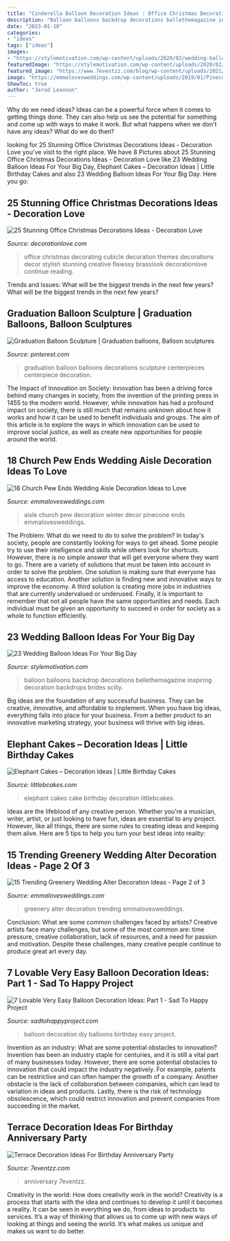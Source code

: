 ```yaml
---
title: "Cinderella Balloon Decoration Ideas : Office Christmas Decorating Cubicle Decoration Themes Decorations Decor Stylish Stunning Creative Flawssy Brasslook Decorationlove Continue Reading"
description: "Balloon balloons backdrop decorations bellethemagazine inspiring decoration backdrops brides sciliy"
date: "2023-01-10"
categories:
- "ideas"
tags: ["ideas"]
images:
- "https://stylemotivation.com/wp-content/uploads/2020/02/wedding-balloon-backdrop-15-615x923.jpg"
featuredImage: "https://stylemotivation.com/wp-content/uploads/2020/02/wedding-balloon-backdrop-15-615x923.jpg"
featured_image: "https://www.7eventzz.com/blog/wp-content/uploads/2021/08/159262501_544683403168176_6713189278143124388_n-820x1024.jpg"
image: "https://emmalovesweddings.com/wp-content/uploads/2019/01/Pinecone-and-fir-winter-wedding-aisle-decor.jpg"
ShowToc: true
author: "Jerod Leannon"
---
```



Why do we need ideas?
Ideas can be a powerful force when it comes to getting things done. They can also help us see the potential for something and come up with ways to make it work. But what happens when we don't have any ideas? What do we do then?

	

		
looking for 25 Stunning Office Christmas Decorations Ideas - Decoration Love you've visit to the right place. We have 8 Pictures about 25 Stunning Office Christmas Decorations Ideas - Decoration Love like 23 Wedding Balloon Ideas For Your Big Day, Elephant Cakes – Decoration Ideas | Little Birthday Cakes and also 23 Wedding Balloon Ideas For Your Big Day. Here you go:
		
    
## 25 Stunning Office Christmas Decorations Ideas - Decoration Love

<img loading=lazy src="http://www.decorationlove.com/wp-content/uploads/2016/09/Cool-Office-Christmas-Decorating-Ideas.jpg" onerror="this.onerror=null;this.src='https://tse1.mm.bing.net/th?id=OIP.3nUwvQ5U7HpwvfbjY1QJPQHaJ4&amp;pid=15.1';" alt="25 Stunning Office Christmas Decorations Ideas - Decoration Love">

_Source: decorationlove.com_

>office christmas decorating cubicle decoration themes decorations decor stylish stunning creative flawssy brasslook decorationlove continue reading. 

	

Trends and Issues: What will be the biggest trends in the next few years?
What will be the biggest trends in the next few years?

    
## Graduation Balloon Sculpture | Graduation Balloons, Balloon Sculptures

<img loading=lazy src="https://i.pinimg.com/736x/ca/c9/36/cac936d69c4f53ea3efb37161620fb0d--graduation-balloons-fritz.jpg" onerror="this.onerror=null;this.src='https://tse3.mm.bing.net/th?id=OIP.fjn_hqdXjTk_ZpESOlmpOQDhEs&amp;pid=15.1';" alt="Graduation Balloon Sculpture | Graduation balloons, Balloon sculptures">

_Source: pinterest.com_

>graduation balloon balloons decorations sculpture centerpieces centerpiece decoration. 

	

The Impact of Innovation on Society:
Innovation has been a driving force behind many changes in society, from the invention of the printing press in 1455 to the modern world. However, while innovation has had a profound impact on society, there is still much that remains unknown about how it works and how it can be used to benefit individuals and groups. The aim of this article is to explore the ways in which innovation can be used to improve social justice, as well as create new opportunities for people around the world.

    
## 18 Church Pew Ends Wedding Aisle Decoration Ideas To Love

<img loading=lazy src="https://emmalovesweddings.com/wp-content/uploads/2019/01/Pinecone-and-fir-winter-wedding-aisle-decor.jpg" onerror="this.onerror=null;this.src='https://tse4.mm.bing.net/th?id=OIP.S3KvjoJXXYyjHUxuNvqXvQHaLI&amp;pid=15.1';" alt="18 Church Pew Ends Wedding Aisle Decoration Ideas to Love">

_Source: emmalovesweddings.com_

>aisle church pew decoration winter decor pinecone ends emmalovesweddings. 

	

The Problem: What do we need to do to solve the problem?
In today's society, people are constantly looking for ways to get ahead. Some people try to use their intelligence and skills while others look for shortcuts. However, there is no simple answer that will get everyone where they want to go. There are a variety of solutions that must be taken into account in order to solve the problem. One solution is making sure that everyone has access to education. Another solution is finding new and innovative ways to improve the economy. A third solution is creating more jobs in industries that are currently undervalued or underused. Finally, it is important to remember that not all people have the same opportunities and needs. Each individual must be given an opportunity to succeed in order for society as a whole to function efficiently.

    
## 23 Wedding Balloon Ideas For Your Big Day

<img loading=lazy src="https://stylemotivation.com/wp-content/uploads/2020/02/wedding-balloon-backdrop-15-615x923.jpg" onerror="this.onerror=null;this.src='https://tse4.mm.bing.net/th?id=OIP.h-Kqp3XuJcL8A9J3FucjeQHaLH&amp;pid=15.1';" alt="23 Wedding Balloon Ideas For Your Big Day">

_Source: stylemotivation.com_

>balloon balloons backdrop decorations bellethemagazine inspiring decoration backdrops brides sciliy. 

	

Big ideas are the foundation of any successful business. They can be creative, innovative, and affordable to implement. When you have big ideas, everything falls into place for your business. From a better product to an innovative marketing strategy, your business will thrive with big ideas.

    
## Elephant Cakes – Decoration Ideas | Little Birthday Cakes

<img loading=lazy src="http://www.littlebcakes.com/wp-content/uploads/2014/05/Elephant-Cakes-993x1024.jpg" onerror="this.onerror=null;this.src='https://tse4.mm.bing.net/th?id=OIP.YRFvlRQRh6-TRRMQ37APIwHaHo&amp;pid=15.1';" alt="Elephant Cakes – Decoration Ideas | Little Birthday Cakes">

_Source: littlebcakes.com_

>elephant cakes cake birthday decoration littlebcakes. 

	

Ideas are the lifeblood of any creative person. Whether you're a musician, writer, artist, or just looking to have fun, ideas are essential to any project. However, like all things, there are some rules to creating ideas and keeping them alive. Here are 5 tips to help you turn your best ideas into reality:

    
## 15 Trending Greenery Wedding Alter Decoration Ideas - Page 2 Of 3

<img loading=lazy src="https://emmalovesweddings.com/wp-content/uploads/2017/11/greenery-wedding-alter-decoratioon-ideas.jpg" onerror="this.onerror=null;this.src='https://tse3.mm.bing.net/th?id=OIP.DAfFfrEEigBblvpXctcmHwHaLH&amp;pid=15.1';" alt="15 Trending Greenery Wedding Alter Decoration Ideas - Page 2 of 3">

_Source: emmalovesweddings.com_

>greenery alter decoration trending emmalovesweddings. 

	

Conclusion: What are some common challenges faced by artists?
Creative artists face many challenges, but some of the most common are: time pressure, creative collaboration, lack of resources, and a need for passion and motivation. Despite these challenges, many creative people continue to produce great art every day.

    
## 7 Lovable Very Easy Balloon Decoration Ideas: Part 1 - Sad To Happy Project

<img loading=lazy src="https://sadtohappyproject.com/wp-content/uploads/2015/05/diy-balloon-decoration-ideas-for-home-party13.jpg" onerror="this.onerror=null;this.src='https://tse4.mm.bing.net/th?id=OIP.CIeOmwHOnD8mElV9uheb1AHaLM&amp;pid=15.1';" alt="7 Lovable Very Easy Balloon Decoration Ideas: Part 1 - Sad To Happy Project">

_Source: sadtohappyproject.com_

>balloon decoration diy balloons birthday easy project. 

	

Invention as an industry: What are some potential obstacles to innovation?
Invention has been an industry staple for centuries, and it is still a vital part of many businesses today. However, there are some potential obstacles to innovation that could impact the industry negatively. For example, patents can be restrictive and can often hamper the growth of a company. Another obstacle is the lack of collaboration between companies, which can lead to variation in ideas and products. Lastly, there is the risk of technology obsolescence, which could restrict innovation and prevent companies from succeeding in the market.

    
## Terrace Decoration Ideas For Birthday Anniversary Party

<img loading=lazy src="https://www.7eventzz.com/blog/wp-content/uploads/2021/08/159262501_544683403168176_6713189278143124388_n-820x1024.jpg" onerror="this.onerror=null;this.src='https://tse4.mm.bing.net/th?id=OIP.aDkyV3U5Q2SxCoclMXnOMAHaJP&amp;pid=15.1';" alt="Terrace Decoration Ideas For Birthday Anniversary Party">

_Source: 7eventzz.com_

>anniversary 7eventzz. 

	

Creativity in the world: How does creativity work in the world?
Creativity is a process that starts with the idea and continues to develop it until it becomes a reality. It can be seen in everything we do, from ideas to products to services. It’s a way of thinking that allows us to come up with new ways of looking at things and seeing the world. It’s what makes us unique and makes us want to do better.

